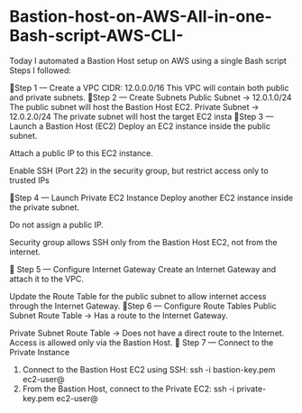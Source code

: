 # Bastion-host-on-AWS-All-in-one-Bash-script-AWS-CLI-
Today I automated a Bastion Host setup on AWS using a single Bash script
Steps I followed:

 🔹Step 1 — Create a VPC
CIDR: 12.0.0.0/16
This VPC will contain both public and private subnets.
 🔹Step 2 — Create Subnets
 Public Subnet → 12.0.1.0/24
 The public subnet will host the Bastion Host EC2.
 Private Subnet → 12.0.2.0/24
 The private subnet will host the target EC2 insta
 🔹Step 3 — Launch a Bastion Host (EC2)
Deploy an EC2 instance inside the public subnet.

Attach a public IP to this EC2 instance.

Enable SSH (Port 22) in the security group, but restrict access only to trusted IPs 

 🔹Step 4 — Launch Private EC2 Instance
Deploy another EC2 instance inside the private subnet.

Do not assign a public IP.

Security group allows SSH only from the Bastion Host EC2, not from the internet.

 🔹 Step 5 — Configure Internet Gateway
Create an Internet Gateway and attach it to the VPC.

Update the Route Table for the public subnet to allow internet access through the Internet Gateway.
 🔹Step 6 — Configure Route Tables
Public Subnet Route Table → Has a route to the Internet Gateway.

Private Subnet Route Table → Does not have a direct route to the Internet. Access is allowed only via the Bastion Host.
 🔹 Step 7 — Connect to the Private Instance
 1. Connect to the Bastion Host EC2 using SSH:
 ssh -i bastion-key.pem ec2-user@<Bastion-Public-IP>
 2. From the Bastion Host, connect to the Private EC2:
 ssh -i private-key.pem ec2-user@<Private-EC2-IP>
